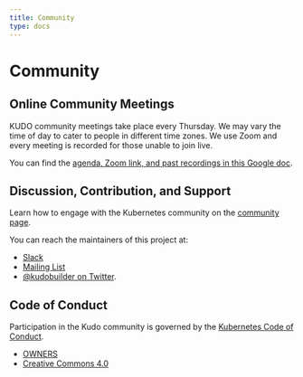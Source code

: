 ```yaml
---
title: Community
type: docs
---
```


# Community

## Online Community Meetings

KUDO community meetings take place every Thursday. We may vary the time of day to cater to people in different time zones.
We use Zoom and every meeting is recorded for those unable to join live.

You can find the [agenda, Zoom link, and past recordings in this Google doc](https://docs.google.com/document/d/1UqgtCMUHSsOohZYF8K7zX8WcErttuMSx7NbvksIbZgg/edit).

## Discussion, Contribution, and Support

Learn how to engage with the Kubernetes community on the [community page](http://kubernetes.io/community/).

You can reach the maintainers of this project at:

- [Slack](https://kubernetes.slack.com/messages/kudo/)
- [Mailing List](https://groups.google.com/d/forum/kudobuilder)
- [@kudobuilder on Twitter](https://twitter.com/kudobuilder).

## Code of Conduct

Participation in the Kudo community is governed by the [Kubernetes Code of Conduct](code-of-conduct.md).

- [OWNERS](https://github.com/kudobuilder/kudo/blob/master/OWNERS)
- [Creative Commons 4.0](https://git.k8s.io/website/LICENSE)
